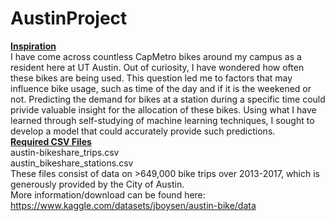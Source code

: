 # AustinProject
<ins>**Inspiration**</ins></br>
I have come across countless CapMetro bikes around my campus as a resident here at UT Austin. 
Out of curiosity, I have wondered how often these bikes are being used. This question led
me to factors that may influence bike usage, such as time of the day and if it is the weekened
or not. Predicting the demand for bikes at a station during a specific time could privide valuable
insight for the allocation of these bikes. Using what I have learned through self-studying of machine
learning techniques, I sought to develop a model that could accurately provide such predictions.</br>
<ins>**Required CSV Files**</ins></br>
austin-bikeshare_trips.csv </br>
austin_bikeshare_stations.csv </br>
These files consist of data on >649,000 bike trips over 2013-2017, which is generously provided by the City of Austin. </br>
More information/download can be found here: https://www.kaggle.com/datasets/jboysen/austin-bike/data
